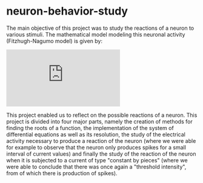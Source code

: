 # neuron-behavior-study
 
 The main objective of this project was to study the reactions of a neuron to various stimuli. The mathematical model modeling this neuronal activity (Fitzhugh-Nagumo model) is given by:
 
```math
```

![equation](https://latex.codecogs.com/gif.latex?%5Cfrac%7BdV%7D%7Bdt%7D%3DV%3D%5Cfrac%7BV%5E%7B3%7D%7D%7B3%7D-n%5E%7B2%7D&plus;I_%20%7Bapp%7D)



This project enabled us to reflect on the possible reactions of a neuron. This project is divided into four major parts,  namely the creation of methods for finding the roots of a function, the implementation of the system of differential equations as well as its resolution, the study of the electrical activity necessary to produce a reaction of the neuron (where we were able for example to observe that the neuron only produces spikes for a small interval of current values) and finally the study of the reaction of the neuron when it is subjected to a current of type "constant by pieces" (where we were able to conclude that there was once again a "threshold intensity", from of which there is production of spikes).
